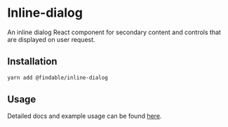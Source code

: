 # Inline-dialog

An inline dialog React component for secondary content and controls that are displayed on user request.

## Installation

```sh
yarn add @findable/inline-dialog
```

## Usage

Detailed docs and example usage can be found [here](https://atlaskit.atlassian.com/packages/core/inline-dialog).
